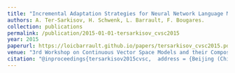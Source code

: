```yaml
---
title: "Incremental Adaptation Strategies for Neural Network Language Models."
authors: A. Ter-Sarkisov, H. Schwenk, L. Barrault, F. Bougares.
collection: publications
permalink: /publication/2015-01-01-tersarkisov_cvsc2015
year: 2015
paperurl: https://loicbarrault.github.io/papers/tersarkisov_cvsc2015.pdf
venue: "3rd Workshop on Continuous Vector Space Models and their Compositionality (CVSC)"
citation: "@inproceedings{tersarkisov2015cvsc,  address = {Beijing (China)},  author = {A. Ter-Sarkisov, H. Schwenk, L. Barrault, F. Bougares.},  booktitle = {3rd Workshop on Continuous Vector Space Models and their Compositionality (CVSC)},  category = {ACTI},  pages = {48-56},  title = {Incremental Adaptation Strategies for Neural Network Language Models.},  url = {https://loicbarrault.github.io/papers/tersarkisov_cvsc2015.pdf},  year = {2015} }  "
---
```

